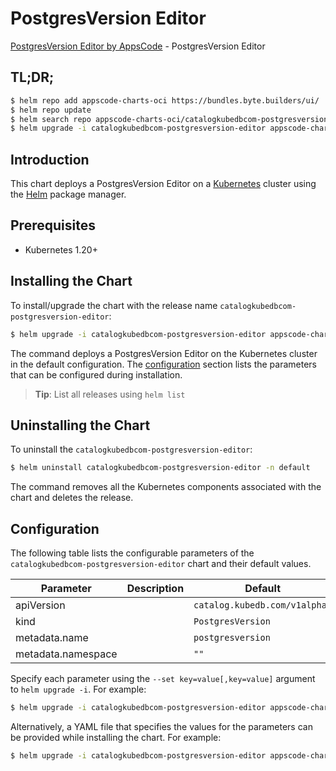 # PostgresVersion Editor

[PostgresVersion Editor by AppsCode](https://appscode.com) - PostgresVersion Editor

## TL;DR;

```bash
$ helm repo add appscode-charts-oci https://bundles.byte.builders/ui/
$ helm repo update
$ helm search repo appscode-charts-oci/catalogkubedbcom-postgresversion-editor --version=v0.14.0
$ helm upgrade -i catalogkubedbcom-postgresversion-editor appscode-charts-oci/catalogkubedbcom-postgresversion-editor -n default --create-namespace --version=v0.14.0
```

## Introduction

This chart deploys a PostgresVersion Editor on a [Kubernetes](http://kubernetes.io) cluster using the [Helm](https://helm.sh) package manager.

## Prerequisites

- Kubernetes 1.20+

## Installing the Chart

To install/upgrade the chart with the release name `catalogkubedbcom-postgresversion-editor`:

```bash
$ helm upgrade -i catalogkubedbcom-postgresversion-editor appscode-charts-oci/catalogkubedbcom-postgresversion-editor -n default --create-namespace --version=v0.14.0
```

The command deploys a PostgresVersion Editor on the Kubernetes cluster in the default configuration. The [configuration](#configuration) section lists the parameters that can be configured during installation.

> **Tip**: List all releases using `helm list`

## Uninstalling the Chart

To uninstall the `catalogkubedbcom-postgresversion-editor`:

```bash
$ helm uninstall catalogkubedbcom-postgresversion-editor -n default
```

The command removes all the Kubernetes components associated with the chart and deletes the release.

## Configuration

The following table lists the configurable parameters of the `catalogkubedbcom-postgresversion-editor` chart and their default values.

|     Parameter      | Description |                 Default                  |
|--------------------|-------------|------------------------------------------|
| apiVersion         |             | <code>catalog.kubedb.com/v1alpha1</code> |
| kind               |             | <code>PostgresVersion</code>             |
| metadata.name      |             | <code>postgresversion</code>             |
| metadata.namespace |             | <code>""</code>                          |


Specify each parameter using the `--set key=value[,key=value]` argument to `helm upgrade -i`. For example:

```bash
$ helm upgrade -i catalogkubedbcom-postgresversion-editor appscode-charts-oci/catalogkubedbcom-postgresversion-editor -n default --create-namespace --version=v0.14.0 --set apiVersion=catalog.kubedb.com/v1alpha1
```

Alternatively, a YAML file that specifies the values for the parameters can be provided while
installing the chart. For example:

```bash
$ helm upgrade -i catalogkubedbcom-postgresversion-editor appscode-charts-oci/catalogkubedbcom-postgresversion-editor -n default --create-namespace --version=v0.14.0 --values values.yaml
```
